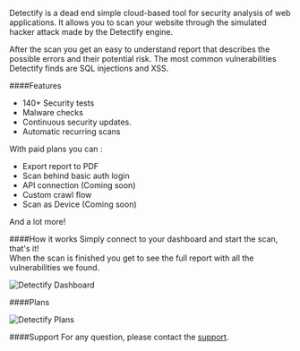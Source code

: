 Detectify is a dead end simple cloud-based tool for security analysis of web applications. It allows you to scan your website through the simulated hacker attack made by the Detectify engine. 

After the scan you get an easy to understand report that describes the possible errors and their potential risk. The most common vulnerabilities Detectify finds are SQL injections and XSS.


####Features 
*	140+ Security tests
*	Malware checks
*	Continuous security updates.
*	Automatic recurring scans

With paid plans you can :

*	Export report to PDF
*	Scan behind basic auth login
*	API connection (Coming soon)
*	Custom crawl flow
*	Scan as Device (Coming soon)

And a lot more! 


####How it works
Simply connect to your dashboard and start the scan, that's it!  
When the scan is finished you get to see the full report with all the vulnerabilities we found.

![Detectify Dashboard](/images/apps/detectify/dashboard.png "Detectify Dashboard")


####Plans

![Detectify Plans](/images/apps/detectify/plans.png "Detectify Plans")

####Support 
For any question, please contact the [support](https://detectify.com/support).



